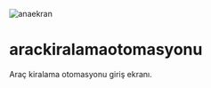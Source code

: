 ![anaekran](https://user-images.githubusercontent.com/68550841/119178363-4e730480-ba76-11eb-8106-5fdaf0039493.png)
# arackiralamaotomasyonu
 Araç kiralama otomasyonu giriş ekranı.
